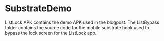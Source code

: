 SubstrateDemo
=============

ListLock APK contains the demo APK used in the blogpost. The ListBypass folder contains the source code for the mobile substrate hook used to bypass the lock screen for the ListLock app.